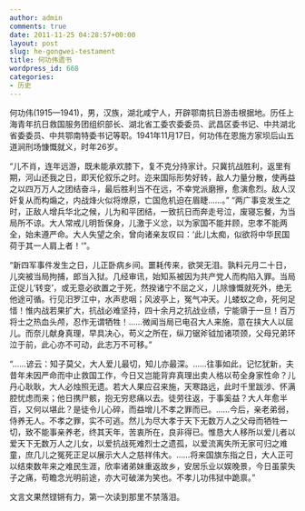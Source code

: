 ```yaml
---
author: admin
comments: true
date: 2011-11-25 04:28:57+00:00
layout: post
slug: he-gongwei-testament
title: 何功伟遗书
wordpress_id: 668
categories:
- 历史
---
```


何功伟(1915—1941)，男，汉族，湖北咸宁人，开辟鄂南抗日游击根据地。历任上海青年抗日救国服务团组织部长、湖北省工委农委委员、武昌区委书记、中共湖北省委委员、中共鄂南特委书记等职。1941年11月17日，何功伟在恩施方家坝后山五道涧刑场慷慨就义，时年26岁。
<!-- more -->
“儿不肖，连年远游，既未能承欢膝下，复不克分持家计。只冀抗战胜利，返里有期，河山还我之日，即天伦叙乐之时。迩来国际形势好转，敌人力量分散，使再益之以四万万人之团结奋斗，最后胜利当不在远，不幸党派磨擦，愈演愈烈。敌人汉奸复从而构煽之，内战烽火似将燎原，亡国危机迫在眉睫……。”
“两广事变发生之时，正敌人增兵华北之候，儿为和平团结，一致抗日而奔走号泣，废寝忘餐，为当局所不谅。大人常戒儿明哲保身，儿激于义忿，以为家国不能并顾，忠孝不能两全，始未遵严命。大人失望之余，曾向诸亲友叹曰：‘此儿太痴，似欲将中华民国荷于其一人肩上者！’”。

“新四军事件发生之日，儿正卧病乡间。噩耗传来，欲哭无泪。孰料元月二十日，儿突被当局拘捕，郎当入狱。几经审讯，始知系被因为共产党人而构陷入罪。当局正促儿‘转变’，或无意必欲置之于死，然揆诸宁不屈之义，儿除慷慨就死外，绝无他途可循。行见汨罗江中，水声悲咽；风波亭上，冤气冲天。儿蝼蚁之命，死何足惜！惟内战若果扩大，抗战必难坚持，四十余月之抗战业绩，宁能隳于一旦！百万将士之热血头颅，忍作无谓牺牲！……微闻当局已电召大人来施，意在挟大人以屈儿。而奈儿献身真理，早具决心，苟义之所在，纵刀锯斧钺加诸项颈，父母兄弟环泣于前，此心亦不可动，此志万不可移。”

“……谚云：知子莫父，大人爱儿最切，知儿亦最深。……往事如此，记忆犹新，夫昔年未因严命而中止救国工作，今日又岂能背弃真理出卖人格以苟全身家性命？儿丹心耿耿，大人必烛照无遗。若大人果应召来施，天寒路远，此时千里跋涉、怀满腔忧虑而来；他日携尸骸，抱无穷悲痛以去。徒劳往返，于事奚益？大人年愈半百，又何以堪此？是徒令儿心碎，而益增儿不孝之罪而已。……今后，亲老弟弱，侍养无人。不孝之罪，实不可逃。然儿为尽大孝于天下无数万人之父母而牺牲一切，致不能事亲养老，终其天年，苦衷所在，良非得已。惟恳大人移所以爱儿者以爱天下无数万人之儿女，以爱抗战死难烈士之遗孤，以爱流离失所无家可归之难童，庶几儿之冤死正足以展示大人之慈祥伟大。……将来国旗东指之日，大人正可以结束数年来之难民生涯，欣率诸弟妹重返故乡，安居乐业以娱晚景，今日虽蒙失子之痛，苟瞻念光明前途，亦大可破涕为笑也。不孝儿功伟狱中跪禀。”

文言文果然铿锵有力，第一次读到那里不禁落泪。
